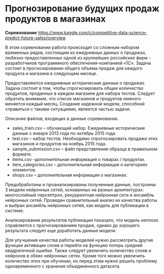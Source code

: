 # Прогнозирование будущих продаж продуктов в магазинах

**Соревнование**
https://www.kaggle.com/c/competitive-data-science-predict-future-sales/overview

В этом соревновании работа происходит со сложным набором временных рядов, состоящим из ежедневных данных о продажах, любезно предоставленных одной из крупнейших российских фирм - разработчиков программного обеспечения-компанией «1С».
Задача состоит в прогнозировании общего объема продаж для каждого продукта и магазина в следующем месяце.

Предоставляются ежедневные исторические данные о продажах. Задача состоит в том, чтобы спрогнозировать общее количество продуктов, проданных в каждом магазине для набора тестов. Следует обратить внимание, что список магазинов и продуктов немного меняется каждый месяц. Создание надежной модели, способной справиться с такими ситуациями, является частью задачи.

Описание файлов, входящих в данные соревнования.
- sales_train.csv – обучающий набор. Ежедневные исторические данные с января 2013 года по октябрь 2015 года.
- test.csv – набор тестов. Необходимо спрогнозировать продажи этих магазинов и продуктов на ноябрь 2015 года.
- sample_submission.csv – файл представления образца в правильном формате.
- items.csv –дополнительная информация о товарах / продуктах.
- item_categories.csv – дополнительная информация о категориях элементов.
- shops.csv – дополнительная информация о магазинах.

Предобработаны и проанализированы полученные данные, построены 3 модели нейронных сетей, основанных на разных архитектурах: многослойный персептрон, рекуррентная нейронная сети и ансамбль нейронных сетей. Проведен сравнительный анализ их качества работы и выбран ансамбль нейронных сетей, как модель для публикации в системе.

Анализирование результатов публикации показало, что модель неплохо справляется с прогнозированием продаж, однако до хорошего результата следует еще доработать данные модели.

Для улучшения качества работы моделей нужно рассмотреть другие функции активации слоев и перейти на функцию потерь средней квадратичной ошибки. Также следует увеличить количество слоев и нейронов в обеих нейронных сетях. Кроме того можно увеличить количество эпох при обучении, но перед этим нужно решить проблему одновременного с хранения объединенного датасета. 
